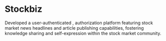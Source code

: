 # Stockbiz
Developed a user-authenticated , authorization platform featuring stock market news headlines and article publishing capabilities, fostering knowledge sharing and self-expression within the stock market community.

